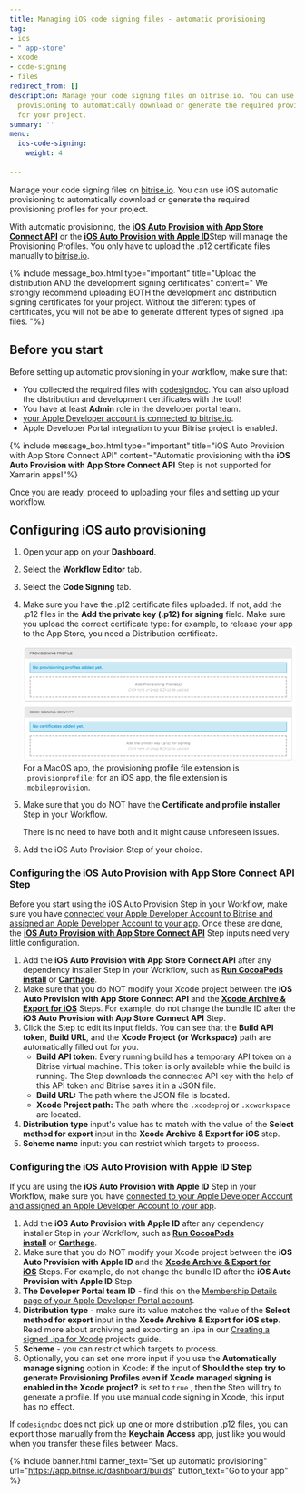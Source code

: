 ```yaml
---
title: Managing iOS code signing files - automatic provisioning
tag:
- ios
- " app-store"
- xcode
- code-signing
- files
redirect_from: []
description: Manage your code signing files on bitrise.io. You can use iOS automatic
  provisioning to automatically download or generate the required provisioning profiles
  for your project.
summary: ''
menu:
  ios-code-signing:
    weight: 4

---
```

Manage your code signing files on [bitrise.io](https://www.bitrise.io). You can use iOS automatic provisioning to automatically download or generate the required provisioning profiles for your project.

With automatic provisioning, the [**iOS Auto Provision with App Store Connect API**](https://app.bitrise.io/integrations/steps/ios-auto-provision-appstoreconnect "/getting-started/configuring-bitrise-steps-that-require-apple-developer-account-data/#ios-auto-provision-with-app-store-connect-api-step") or the [**iOS Auto Provision with Apple ID**](https://app.bitrise.io/integrations/steps/ios-auto-provision "/getting-started/configuring-bitrise-steps-that-require-apple-developer-account-data/#ios-auto-provision-with-apple-id-step")Step will manage the Provisioning Profiles. You only have to upload the .p12 certificate files manually to [bitrise.io](https://www.bitrise.io/ "https://www.bitrise.io/").

{% include message_box.html type="important" title="Upload the distribution AND the development signing certificates" content=" We strongly recommend uploading BOTH the development and distribution signing certificates for your project. Without the different types of certificates, you will not be able to generate different types of signed .ipa files. "%}

## Before you start

Before setting up automatic provisioning in your workflow, make sure that:

* You collected the required files with [codesigndoc](https://github.com/bitrise-tools/codesigndoc). You can also upload the distribution and development certificates with the tool!
* You have at least **Admin** role in the developer portal team.
* [your Apple Developer account is connected to bitrise.io](/getting-started/connecting-apple-dev-account/).
* Apple Developer Portal integration to your Bitrise project is enabled.

{% include message_box.html type="important" title="iOS Auto Provision with App Store Connect API" content="Automatic provisioning with the **iOS Auto Provision with App Store Connect API** Step is not supported for Xamarin apps!"%}

Once you are ready, proceed to uploading your files and setting up your workflow.

## Configuring iOS auto provisioning

1. Open your app on your **Dashboard**.
2. Select the **Workflow Editor** tab.
3. Select the **Code Signing** tab.
4. Make sure you have the .p12 certificate files uploaded.
   If not, add the .p12 files in the **Add the private key (.p12) for signing** field. Make sure you upload the correct certificate type: for example, to release your app to the App Store, you need a Distribution certificate.

   ![Uploading certificates and Provisioning Profiles](/img/code-signing/ios-code-signing/provisioning-and-certificate-upload.png)
   For a MacOS app, the provisioning profile file extension is `.provisionprofile`; for an iOS app, the file extension is `.mobileprovision`.
5. Make sure that you do NOT have the **Certificate and profile installer** Step in your Workflow.

   There is no need to have both and it might cause unforeseen issues.
6. Add the iOS Auto Provision Step of your choice.

### Configuring the iOS Auto Provision with App Store Connect API Step

Before you start using the iOS Auto Provision Step in your Workflow, make sure you have [connected your Apple Developer Account to Bitrise and assigned an Apple Developer Account to your app](/getting-started/configuring-bitrise-steps-that-require-apple-developer-account-data/ "/getting-started/configuring-bitrise-steps-that-require-apple-developer-account-data/#ios-auto-provision-with-app-store-connect-api-step"). Once these are done, the [**iOS Auto Provision with App Store Connect API**](https://www.bitrise.io/integrations/steps/ios-auto-provision-appstoreconnect) Step inputs need very little configuration.

1. Add the **iOS Auto Provision with App Store Connect API** after any dependency installer Step in your Workflow, such as [**Run CocoaPods install**](https://www.bitrise.io/integrations/steps/cocoapods-install) or [**Carthage**](https://www.bitrise.io/integrations/steps/carthage).
2. Make sure that you do NOT modify your Xcode project between the **iOS Auto Provision with App Store Connect API** and the [**Xcode Archive & Export for iOS**](https://www.bitrise.io/integrations/steps/xcode-archive) Steps. For example, do not change the bundle ID after the **iOS Auto Provision with App Store Connect API** Step.
3. Click the Step to edit its input fields. You can see that the **Build API token**, **Build URL**, and the **Xcode Project (or Workspace)** path are automatically filled out for you.
   * **Build API token**: Every running build has a temporary API token on a Bitrise virtual machine. This token is only available while the build is running. The Step downloads the connected API key with the help of this API token and Bitrise saves it in a JSON file.
   * **Build URL:** The path where the JSON file is located.
   * **Xcode Project path:** The path where the `.xcodepro`j or `.xcworkspace` are located.
4. **Distribution type** input's value has to match with the value of the **Select method for export** input in the **Xcode Archive & Export for iOS** step.
5. **Scheme name** input: you can restrict which targets to process.

### Configuring the iOS Auto Provision with Apple ID Step

If you are using the **iOS Auto Provision with Apple ID** Step in your Workflow, make sure you have [connected to your Apple Developer Account and assigned an Apple Developer Account to your app](/getting-started/configuring-bitrise-steps-that-require-apple-developer-account-data/).

1. Add the **iOS Auto Provision with Apple ID** after any dependency installer Step in your Workflow, such as [**Run CocoaPods install**](https://www.bitrise.io/integrations/steps/cocoapods-install) or [**Carthage**](https://www.bitrise.io/integrations/steps/carthage). 
2. Make sure that you do NOT modify your Xcode project between the **iOS Auto Provision with Apple ID** and the [**Xcode Archive & Export for iOS**](https://www.bitrise.io/integrations/steps/xcode-archive) Steps. For example, do not change the bundle ID after the **iOS Auto Provision with Apple ID** Step.
3. **The Developer Portal team ID** - find this on the [Membership Details page of your Apple Developer Portal account](https://developer.apple.com/account/#/membership).
4. **Distribution type** - make sure its value matches the value of the **Select method for export** input in the **Xcode Archive & Export for iOS step**. Read more about archiving and exporting an .ipa in our [Creating a signed .ipa for Xcode](https://devcenter.bitrise.io/code-signing/ios-code-signing/create-signed-ipa-for-xcode/) projects guide.
5. **Scheme** - you can restrict which targets to process. 
6. Optionally, you can set one more input if you use the **Automatically manage signing** option in Xcode: if the input of **Should the step try to generate Provisioning Profiles even if Xcode managed signing is enabled in the Xcode project?** is set to `true` , then the Step will try to generate a profile. If you use manual code signing in Xcode, this input has no effect.

If `codesigndoc` does not pick up one or more distribution .p12 files, you can export those manually from the **Keychain Access** app, just like you would when you transfer these files between Macs.

{% include banner.html banner_text="Set up automatic provisioning" url="https://app.bitrise.io/dashboard/builds" button_text="Go to your app" %}
